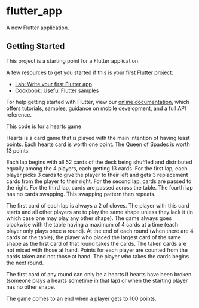 # flutter_app

A new Flutter application.

## Getting Started

This project is a starting point for a Flutter application.

A few resources to get you started if this is your first Flutter project:

- [Lab: Write your first Flutter app](https://flutter.dev/docs/get-started/codelab)
- [Cookbook: Useful Flutter samples](https://flutter.dev/docs/cookbook)

For help getting started with Flutter, view our
[online documentation](https://flutter.dev/docs), which offers tutorials,
samples, guidance on mobile development, and a full API reference.




This code is for a hearts game

Hearts is a card game that is played with the main intention of
    having least points.
Each hearts card is worth one point.
The Queen of Spades is worth 13 points.

Each lap begins with all 52 cards of the deck being shuffled and
    distributed equally among the 4 players, each getting 13 cards.
For the first lap, each player picks 3 cards to give the player to
    their left and gets 3 replacement cards from the player to
    their right.
For the second lap, cards are passed to the right.
For the third lap, cards are passed across the table.
The fourth lap has no cards swapping.
This swapping pattern then repeats.

The first card of each lap is always a 2 of cloves.
The player with this card starts and all other players are to play
    the same shape unless they lack it (in which case one may play
    any other shape).
The game always goes clockwise with the table having a maximum of
    4 cards at a time (each player only plays once a round).
At the end of each round (when there are 4 cards on the table),
    the player who placed the largest card of the same shape as the
    first card of that round takes the cards.
The taken cards are not mixed with those at hand.
Points for each player are counted from the cards taken and not
    those at hand.
The player who takes the cards begins the next round.

The first card of any round can only be a hearts if hearts have been
    broken (someone plays a hearts sometime in that lap) or when the
    starting player has no other shape.

The game comes to an end when a player gets to 100 points.